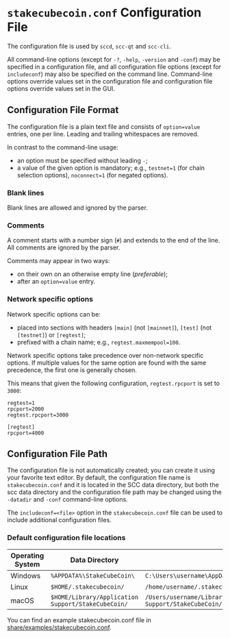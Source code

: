 # `stakecubecoin.conf` Configuration File

The configuration file is used by `sccd`, `scc-qt` and `scc-cli`.

All command-line options (except for `-?`, `-help`, `-version` and `-conf`) may be specified in a configuration file, and all configuration file options (except for `includeconf`) may also be specified on the command line. Command-line options override values set in the configuration file and configuration file options override values set in the GUI.

## Configuration File Format

The configuration file is a plain text file and consists of `option=value` entries, one per line. Leading and trailing whitespaces are removed.

In contrast to the command-line usage:
- an option must be specified without leading `-`;
- a value of the given option is mandatory; e.g., `testnet=1` (for chain selection options), `noconnect=1` (for negated options).

### Blank lines

Blank lines are allowed and ignored by the parser.

### Comments

A comment starts with a number sign (`#`) and extends to the end of the line. All comments are ignored by the parser.

Comments may appear in two ways:
- on their own on an otherwise empty line (_preferable_);
- after an `option=value` entry.

### Network specific options

Network specific options can be:
- placed into sections with headers `[main]` (not `[mainnet]`), `[test]` (not `[testnet]`) or `[regtest]`;
- prefixed with a chain name; e.g., `regtest.maxmempool=100`.

Network specific options take precedence over non-network specific options.
If multiple values for the same option are found with the same precedence, the
first one is generally chosen.

This means that given the following configuration, `regtest.rpcport` is set to `3000`:

```
regtest=1
rpcport=2000
regtest.rpcport=3000

[regtest]
rpcport=4000
```

## Configuration File Path

The configuration file is not automatically created; you can create it using your favorite text editor. By default, the configuration file name is `stakecubecoin.conf` and it is located in the SCC data directory, but both the scc data directory and the configuration file path may be changed using the `-datadir` and `-conf` command-line options.

The `includeconf=<file>` option in the `stakecubecoin.conf` file can be used to include additional configuration files.

### Default configuration file locations

Operating System | Data Directory | Example Path
-- | -- | --
Windows | `%APPDATA%\StakeCubeCoin\` | `C:\Users\username\AppData\Roaming\StakeCubeCoin\stakecubecoin.conf`
Linux | `$HOME/.stakecubecoin/` | `/home/username/.stakecubecoin/stakecubecoin.conf`
macOS | `$HOME/Library/Application Support/StakeCubeCoin/` | `/Users/username/Library/Application Support/StakeCubeCoin/stakecubecoin.conf`

You can find an example stakecubecoin.conf file in [share/examples/stakecubecoin.conf](../share/examples/stakecubecoin.conf).

